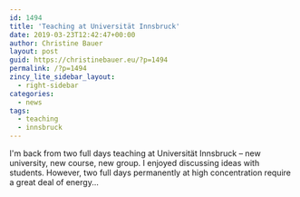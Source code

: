 ```yaml
---
id: 1494
title: 'Teaching at Universität Innsbruck'
date: 2019-03-23T12:42:47+00:00
author: Christine Bauer
layout: post
guid: https://christinebauer.eu/?p=1494
permalink: /?p=1494
zincy_lite_sidebar_layout:
  - right-sidebar
categories:
  - news
tags:
  - teaching
  - innsbruck
---
```

I'm back from two full days teaching at Universität Innsbruck &ndash; new university, new course, new group. I enjoyed discussing ideas with students. However, two full days permanently at high concentration require a great deal of energy...